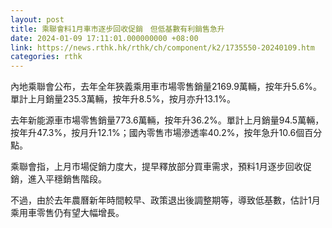 ```yaml
---
layout: post
title: 乘聯會料1月車市逐步回收促銷　但低基數有利銷售急升
date: 2024-01-09 17:11:01.000000000 +08:00
link: https://news.rthk.hk/rthk/ch/component/k2/1735550-20240109.htm
categories: rthk
---
```


內地乘聯會公布，去年全年狹義乘用車市場零售銷量2169.9萬輛，按年升5.6%。單計上月銷量235.3萬輛，按年升8.5%，按月亦升13.1%。

去年新能源車市場零售銷量773.6萬輛，按年升36.2%。單計上月銷量94.5萬輛，按年升47.3%，按月升12.1%；國內零售市場滲透率40.2%，按年急升10.6個百分點。

乘聯會指，上月市場促銷力度大，提早釋放部分買車需求，預料1月逐步回收促銷，進入平穩銷售階段。

不過，由於去年農曆新年時間較早、政策退出後調整期等，導致低基數，估計1月乘用車零售仍有望大幅增長。
